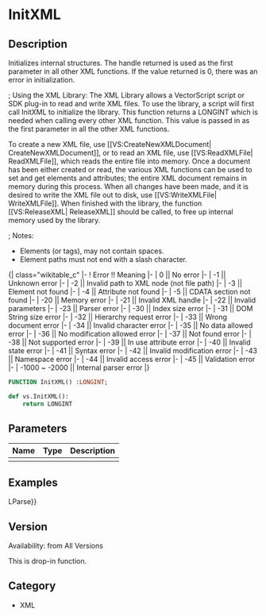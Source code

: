 # InitXML

## Description
Initializes internal structures. The handle returned is used as the first parameter in all other XML functions. If the value returned is 0, there was an error in initialization.

; Using the XML Library:
The XML Library allows a VectorScript script or SDK plug-in to read and write XML files.  To use the library, a script will first call InitXML to initialize the library.  This function returns a LONGINT which is needed when calling every other XML function.  This value is passed in as the first parameter in all the other XML functions.

To create a new XML file, use [[VS:CreateNewXMLDocument| CreateNewXMLDocument]], or to read an XML file, use [[VS:ReadXMLFile| ReadXMLFile]], which reads the entire file into memory.  Once a document has been either created or read, the various XML functions can be used to set and get elements and attributes; the entire XML document remains in memory during this process.  When all changes have been made, and it is desired to write the XML file out to disk, use [[VS:WriteXMLFile| WriteXMLFile]].  When finished with the library, the function [[VS:ReleaseXML| ReleaseXML]] should be called, to free up internal memory used by the library.

; Notes:
* Elements (or tags), may not contain spaces.
* Element paths must not end with a slash character.


{| class="wikitable_c"
|- 
! Error !! Meaning
|- 
| 0 || No error
|- 
| -1 || Unknown error
|- 
| -2 || Invalid path to XML node (not file path)
|- 
| -3 || Element not found
|- 
| -4 || Attribute not found
|- 
| -5 || CDATA section not found
|- 
| -20 || Memory error
|- 
| -21 || Invalid XML handle
|- 
| -22 || Invalid parameters
|- 
| -23 || Parser error
|- 
| -30 || Index size error
|- 
| -31 || DOM String size error
|- 
| -32 || Hierarchy request error
|- 
| -33 || Wrong document error
|- 
| -34 || Invalid character error
|- 
| -35 || No data allowed error
|- 
| -36 || No modification allowed error
|- 
| -37 || Not found error
|- 
| -38 || Not supported error
|- 
| -39 || In use attribute error
|- 
| -40 || Invalid state error
|- 
| -41 || Syntax error
|- 
| -42 || Invalid modification error
|- 
| -43 || Namespace error
|- 
| -44 || Invalid access error
|- 
| -45  || Validation error
|- 
| -1000 ~ -2000 || Internal parser error
|}

```pascal
FUNCTION InitXML() :LONGINT;
```

```python
def vs.InitXML():
    return LONGINT
```

## Parameters
|Name|Type|Description|
|---|---|---|
||   |   |

## Examples
LParse}}

## Version
Availability: from All Versions

This is drop-in function.

## Category
* XML

